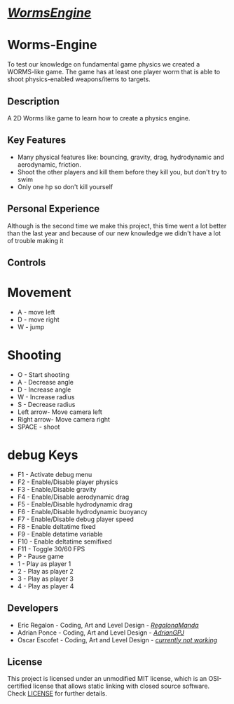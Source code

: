 # [_WormsEngine_](https://github.com/Fuim-Enjoyers-Studios/Pinball-Game)

# Worms-Engine
To test our knowledge on fundamental game physics we created a WORMS-like game. The game has at least one player worm that is able to shoot physics-enabled weapons/items to targets.

## Description

A 2D Worms like game to learn how to create a physics engine. 

## Key Features

- Many physical features like: bouncing, gravity, drag, hydrodynamic and aerodynamic, friction.
- Shoot the other players and kill them before they kill you, but don't try to swim
- Only one hp so don't kill yourself

## Personal Experience

Although is the second time we make this project, this time went a lot better than the last year and because of our new knowledge we didn't have a lot of trouble making it

## Controls

# Movement

- A - move left
- D - move right
- W - jump

# Shooting

- O - Start shooting
- A - Decrease angle
- D - Increase angle
- W - Increase radius
- S - Decrease radius
- Left arrow- Move camera left
- Right arrow- Move camera right
- SPACE - shoot

# debug Keys
- F1 - Activate debug menu
- F2 - Enable/Disable player physics
- F3 - Enable/Disable gravity
- F4 - Enable/Disable aerodynamic drag
- F5 - Enable/Disable hydrodynamic drag
- F6 - Enable/Disable hydrodynamic buoyancy
- F7 - Enable/Disable debug player speed
- F8 - Enable deltatime fixed
- F9 - Enable detatime variable
- F10 - Enable deltatime semifixed
- F11 - Toggle 30/60 FPS
- P - Pause game
- 1 - Play as player 1
- 2 - Play as player 2
- 3 - Play as player 3
- 4 - Play as player 4

## Developers

 - Eric Regalon - Coding, Art and Level Design - [_RegalonaManda_](https://github.com/RegalonaManda)
 - Adrian Ponce - Coding, Art and Level Design - [_AdrianGPJ_](https://github.com/AdrianGPJ)
 - Oscar Escofet - Coding, Art and Level Design - [_currently not working_](https://github.com/OscarEscF)
 
## License

This project is licensed under an unmodified MIT license, which is an OSI-certified license that allows static linking with closed source software. Check [LICENSE](LICENSE) for further details.
